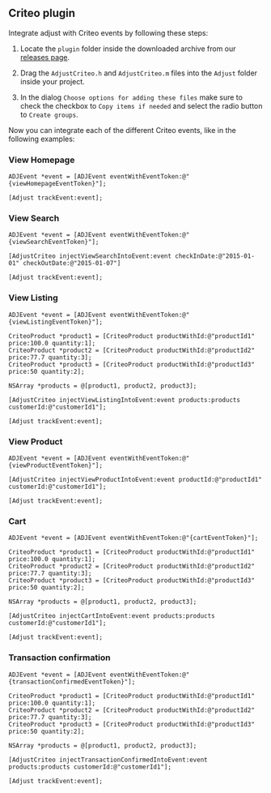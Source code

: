 ## Criteo plugin

Integrate adjust with Criteo events by following these steps:

1. Locate the `plugin` folder inside the downloaded archive from our [releases page](https://github.com/adjust/ios_sdk/releases).

2. Drag the `AdjustCriteo.h` and `AdjustCriteo.m` files into the `Adjust` folder inside your project.

3. In the dialog `Choose options for adding these files` make sure to check the checkbox
to `Copy items if needed` and select the radio button to `Create groups`.

Now you can integrate each of the different Criteo events, like in the following examples:

### View Homepage

```objc
ADJEvent *event = [ADJEvent eventWithEventToken:@"{viewHomepageEventToken}"];

[Adjust trackEvent:event];
```

### View Search

```objc
ADJEvent *event = [ADJEvent eventWithEventToken:@"{viewSearchEventToken}"];

[AdjustCriteo injectViewSearchIntoEvent:event checkInDate:@"2015-01-01" checkOutDate:@"2015-01-07"]

[Adjust trackEvent:event];
```

### View Listing

```objc
ADJEvent *event = [ADJEvent eventWithEventToken:@"{viewListingEventToken}"];

CriteoProduct *product1 = [CriteoProduct productWithId:@"productId1" price:100.0 quantity:1];
CriteoProduct *product2 = [CriteoProduct productWithId:@"productId2" price:77.7 quantity:3];
CriteoProduct *product3 = [CriteoProduct productWithId:@"productId3" price:50 quantity:2];

NSArray *products = @[product1, product2, product3];

[AdjustCriteo injectViewListingIntoEvent:event products:products customerId:@"customerId1"];

[Adjust trackEvent:event];
```

### View Product

```objc
ADJEvent *event = [ADJEvent eventWithEventToken:@"{viewProductEventToken}"];

[AdjustCriteo injectViewProductIntoEvent:event productId:@"productId1" customerId:@"customerId1"];

[Adjust trackEvent:event];
```

### Cart

```objc
ADJEvent *event = [ADJEvent eventWithEventToken:@"{cartEventToken}"];

CriteoProduct *product1 = [CriteoProduct productWithId:@"productId1" price:100.0 quantity:1];
CriteoProduct *product2 = [CriteoProduct productWithId:@"productId2" price:77.7 quantity:3];
CriteoProduct *product3 = [CriteoProduct productWithId:@"productId3" price:50 quantity:2];

NSArray *products = @[product1, product2, product3];

[AdjustCriteo injectCartIntoEvent:event products:products customerId:@"customerId1"];

[Adjust trackEvent:event];
```

### Transaction confirmation

```objc
ADJEvent *event = [ADJEvent eventWithEventToken:@"{transactionConfirmedEventToken}"];

CriteoProduct *product1 = [CriteoProduct productWithId:@"productId1" price:100.0 quantity:1];
CriteoProduct *product2 = [CriteoProduct productWithId:@"productId2" price:77.7 quantity:3];
CriteoProduct *product3 = [CriteoProduct productWithId:@"productId3" price:50 quantity:2];

NSArray *products = @[product1, product2, product3];

[AdjustCriteo injectTransactionConfirmedIntoEvent:event products:products customerId:@"customerId1"];

[Adjust trackEvent:event];
```

